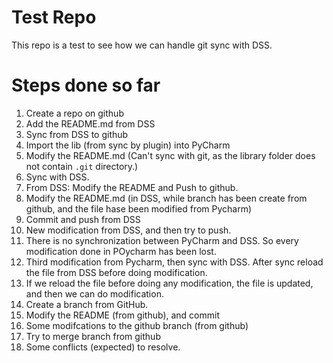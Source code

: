 # Test Repo
This repo is a test to see how we can handle git sync with DSS.

# Steps done so far

1. Create a repo on github
2. Add the README.md from DSS
3. Sync from DSS to github
4. Import the lib (from sync by plugin) into PyCharm
5. Modify the README.md  (Can't sync with git, as the library folder does not contain ``.git`` directory.)
6. Sync with DSS.
7. From DSS: Modify the README and Push to github.
8. Modify the README.md (in DSS, while branch has been create from github, and the file hase been modified from Pycharm)
9. Commit and push from DSS
10. New modification from DSS, and then try to push.
11. There is no synchronization between PyCharm and DSS. So every modification done in POycharm has been lost.
12. Third modification from Pycharm, then sync with DSS. After sync reload the file from DSS before doing modification.
13. If we reload the file before doing any modification, the file is updated, and then we can do modification.
8. Create a branch from GitHub.
9. Modify the README (from github), and commit
10. Some modifcations to the github branch (from github)
11. Try to merge branch from github
12. Some conflicts (expected) to resolve.